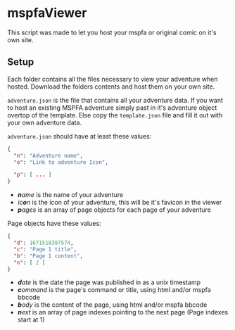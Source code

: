 # mspfaViewer
This script was made to let you host your mspfa or original comic on it's own site.

## Setup
Each folder contains all the files necessary to view your adventure when hosted. Download the folders contents and host them on your own site.

`adventure.json` is the file that contains all your adventure data. If you want to host an existing MSPFA adventure simply past in it's adventure object overtop of the template. Else copy the `template.json` file and fill it out with your own adventure data.

`adventure.json` should have at least these values:
```json
{
  "n": "Adventure name",
  "o": "Link to adventure Icon",

  "p": [ ... ]
}
```
- _**n**ame_ is the name of your adventure
- _ic**o**n_ is the icon of your adventure, this will be it's favicon in the viewer
- _**p**ages_ is an array of page objects for each page of your adventure

Page objects have these values:
```json
{
  "d": 1671518387574,
  "c": "Page 1 title",
  "b": "Page 1 content",
  "n": [ 2 ]
}
```
- _**d**ate_ is the date the page was published in as a unix timestamp
- _**c**ommand_ is the page's command or title, using html and/or mspfa bbcode
- _**b**ody_ is the content of the page, using html and/or mspfa bbcode
- _**n**ext_ is an array of page indexes pointing to the next page (Page indexes start at 1)
